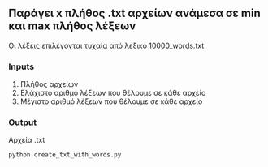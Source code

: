 ## Παράγει x πλήθος .txt αρχείων ανάμεσα σε min και max πλήθος λέξεων 

Οι λέξεις επιλέγονται τυχαία από λεξικό 10000_words.txt


### Inputs

1. Πλήθος αρχείων
2. Ελάχιστο αριθμό λέξεων που θέλουμε σε κάθε αρχείο
3. Μέγιστο αριθμό λέξεων που θέλουμε σε κάθε αρχείο

### Output

Αρχεία .txt

```bash
python create_txt_with_words.py
```

